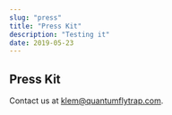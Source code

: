 ```yaml
---
slug: "press"
title: "Press Kit"
description: "Testing it"
date: 2019-05-23
---
```

## Press Kit

Contact us at <klem@quantumflytrap.com>.

<!-- [The press kit is available here](https://drive.google.com/drive/folders/1WR8E-Ma6XpumzVFbeyWb0AE8XgyZhFb9?usp=sharing). -->
